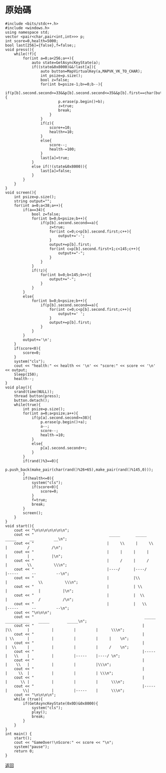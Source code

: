 # 原始碼
    #include <bits/stdc++.h>
    #include <windows.h>
    using namespace std;
    vector <pair<char,pair<int,int>>> p;
    int score=0,health=5000;
    bool last[256]={false},f=false;;
    void press(){
        while(!f){
            for(int a=0;a<256;a++){
                auto state=GetAsyncKeyState(a);
                if((state&0x8000)&&!last[a]){
                    auto button=MapVirtualKey(a,MAPVK_VK_TO_CHAR);
                    int psize=p.size();
                    bool z=false;
                    for(int b=psize-1;b>=0;b--){
                        if(p[b].second.second>=33&&p[b].second.second<=35&&p[b].first==char(button)){
                            p.erase(p.begin()+b);
                            z=true;
                            break;
                        }
                    }
                    if(z){
                        score+=10;
                        health+=10;
                    }
                    else{
                        score--;
                        health-=100;
                    }
                    last[a]=true;
                }
                else if(!(state&0x8000)){
                    last[a]=false;
                }
            }
        }
    }
    void screen(){
        int psize=p.size();
        string output="";
        for(int a=0;a<38;a++){
            if(a==34){
                bool z=false;
                for(int b=0;b<psize;b++){
                    if(p[b].second.second==a){
                        z=true;
                        for(int c=0;c<p[b].second.first;c++){
                            output+='-';
                        }
                        output+=p[b].first;
                        for(int c=p[b].second.first+1;c<145;c++){
                            output+="-";
                        }
                    }
                }
                if(!z){
                    for(int b=0;b<145;b++){
                        output+="-";
                    }
                }
            }
            else{
                for(int b=0;b<psize;b++){
                    if(p[b].second.second==a){
                        for(int c=0;c<p[b].second.first;c++){
                            output+=' ';
                        }
                        output+=p[b].first;
                    }
                }
            }
            output+='\n';
        }
        if(score<0){
            score=0;
        }
        system("cls");
        cout << "health:" << health << '\n' << "score:" << score << '\n' << output;
        Sleep(150);
        health--;
    }
    void play(){
        srand(time(NULL));
        thread button(press);
        button.detach();
        while(true){
            int psize=p.size();
            for(int a=0;a<psize;a++){
                if(p[a].second.second>=38){
                    p.erase(p.begin()+a);
                    a--;
                    score--;
                    health-=10;
                }
                else{
                    p[a].second.second++;
                }
            }
            if(rand()%3==0){
                p.push_back(make_pair(char(rand()%26+65),make_pair(rand()%145,0)));
            }
            if(health<=0){
                system("cls");
                if(score<0){
                    score=0;
                }
                f=true;
                break;
            }
            screen();
        }
    }
    void start(){
        cout << "\n\n\n\n\n\n\n";
        cout << "                                  _____       _____       _____      __         __\n";
        cout << "                                 |     \\     |     \\     |         /          /\n";
        cout << "                                 |     |     |     |     |         |          |\n";
        cout << "                                 |     /     |     /     |         \\          \\\n";
        cout << "                                 |----/      |----/      |-----      --         --\n";
        cout << "                                 |           |\\          |              \\          \\\n";
        cout << "                                 |           | \\         |              |          |\n";
        cout << "                                 |           |  \\        |              /          /\n";
        cout << "                                 |           |   \\       |-----      --         --\n";
        cout << "\n\n\n";
        cout << "                                                  _____                    ___________    _____        _____\n";
        cout << "                                                 |         |\\       |          |         |         |      \\\n";
        cout << "                                                 |         | \\      |          |         |         |     |    \n";
        cout << "                                                 |         |  \\     |          |         |         |     /    \n";
        cout << "                                                 |-----    |   \\    |          |         |-----    |----/ \n";
        cout << "                                                 |         |    \\   |          |         |         |\\\n";
        cout << "                                                 |         |     \\  |          |         |         | \\\n";
        cout << "                                                 |         |      \\ |          |         |         |      \\\n";
        cout << "                                                 |-----    |       \\|          |         |-----    |      \\\n";
        cout << "\n\n\n\n";
        while (true){
            if(GetAsyncKeyState(0x0D)&0x8000){
                system("cls");
                play();
                break;
            }
        }
    }
    int main() {
        start();
        cout << "GameOver!\nScore:" << score << "\n";
        system("pause");
        return 0;
    }


[返回](lobby.md)